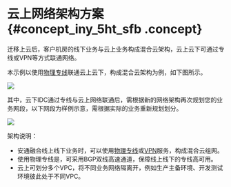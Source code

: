 # 云上网络架构方案 {#concept_iny_5ht_sfb .concept}

迁移上云后，客户机房的线下业务与云上业务构成混合云架构，云上云下可通过专线或VPN等方式联通网络。

本示例以使用[物理专线](../../../../cn.zh-CN/产品简介/物理专线.md#)联通云上云下，构成混合云架构为例，如下图所示。

![](http://static-aliyun-doc.oss-cn-hangzhou.aliyuncs.com/assets/img/61345/154457809333917_zh-CN.png)

其中，云下IDC通过专线与云上网络联通后，需根据新的网络架构再次规划您的业务网段，以下网段为样例示意，需根据实际的业务重新规划划分。

![](http://static-aliyun-doc.oss-cn-hangzhou.aliyuncs.com/assets/img/61345/154457809331409_zh-CN.png)

架构说明：

-   安通融合线上线下业务时，可以使用[物理专线](../../../../cn.zh-CN/产品简介/物理专线.md#)或[VPN](../../../../cn.zh-CN/产品简介/什么是VPN网关.md#)服务，构成混合云组网。
-   使用物理专线是，可采用BGP双线高速通道，保障线上线下的专线高可用。
-   云上可划分多个VPC，将不同业务网络隔离开，例如生产主备环境、开发测试环境彼此处于不同VPC。

